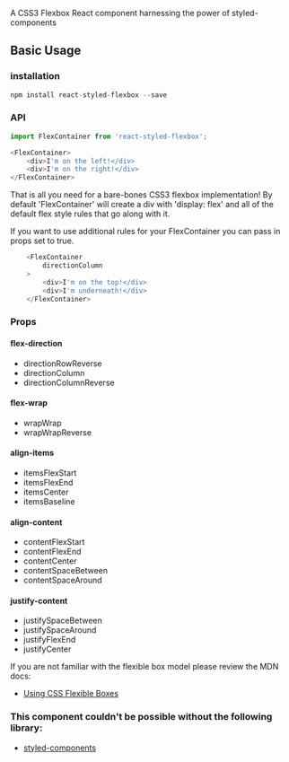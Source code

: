 A CSS3 Flexbox React component harnessing the power of styled-components

## Basic Usage
### installation
```javascript
npm install react-styled-flexbox --save
```

### API
```javascript
import FlexContainer from 'react-styled-flexbox';

<FlexContainer>
	<div>I'm on the left!</div>
    <div>I'm on the right!</div>
</FlexContainer>
```

That is all you need for a bare-bones CSS3 flexbox implementation!
By default 'FlexContainer' will create a div with 'display: flex' and all of the 
default flex style rules that go along with it.

If you want to use additional rules for your FlexContainer you can pass in props set to true.

```javascript
	<FlexContainer
		directionColumn
	>
		<div>I'm on the top!</div>
    	<div>I'm underneath!</div>
	</FlexContainer>
```

### Props

#### flex-direction
 * directionRowReverse
 * directionColumn
 * directionColumnReverse
 
#### flex-wrap
 * wrapWrap
 * wrapWrapReverse

#### align-items
 * itemsFlexStart
 * itemsFlexEnd
 * itemsCenter
 * itemsBaseline

#### align-content
 * contentFlexStart
 * contentFlexEnd
 * contentCenter
 * contentSpaceBetween
 * contentSpaceAround

#### justify-content
 * justifySpaceBetween
 * justifySpaceAround
 * justifyFlexEnd
 * justifyCenter

If you are not familiar with the flexible box model please review the MDN docs:
* [Using CSS Flexible Boxes](https://developer.mozilla.org/en-US/docs/Web/CSS/CSS_Flexible_Box_Layout/Using_CSS_flexible_boxes)




### This component couldn't be possible without the following library:

 * [styled-components](https://github.com/styled-components/styled-components)
